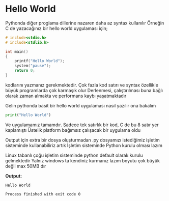 # Hello World

Pythonda diğer proglama dillerine nazaren daha az syntax kullanılır
Örneğin C de yazacağınız bir hello world uygulaması için;

```c
# include<stdio.h>
# include<stdlib.h>

int main()
{
    printf("Hello World");
    system("pause");
    return 0;
}
```


kodlarını yazmanız gerekmektedir.
Çok fazla kod satırı ve syntax özellikle büyük programlarda çok karmaşık olur
Derlenmesi, çalıştırılması buna bağlı olarak zaman almakta ve performans kaybı yaşatmaktadır

Gelin pythonda basit bir hello world uygulaması nasıl yazılır ona bakalım

```python
print("Hello World")
```

Ve uygulamamız tamamdır.
Sadece tek satırlık bir kod, C de bu 8 satır yer kaplamıştı
Üstelik platform bağımsız çalışacak bir uygulama oldu

Output için extra bir dosya oluşturmadan .py dosyamızı istediğimiz işletim
sisteminde kullanabiliriz artık
İşletim sisteminde Python kurulu olması lazım

Linux tabanlı çoğu işletim sisteminde python default olarak kurulu gelmektedir
Yalnız windows ta kendiniz kurmanız lazım boyutu çok büyük değil max 50MB dır

**Output:**
```text
Hello World

Process finished with exit code 0
```
